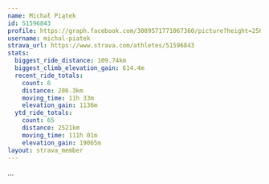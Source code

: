 ```yaml
---
name: Michał Piątek
id: 51596843
profile: https://graph.facebook.com/3089571771067360/picture?height=256&width=256
username: michal-piatek
strava_url: https://www.strava.com/athletes/51596843
stats:
  biggest_ride_distance: 109.74km
  biggest_climb_elevation_gain: 614.4m
  recent_ride_totals:
    count: 6
    distance: 286.3km
    moving_time: 11h 33m
    elevation_gain: 1136m
  ytd_ride_totals:
    count: 65
    distance: 2521km
    moving_time: 111h 01m
    elevation_gain: 19065m
layout: strava_member
--- 
```

...
